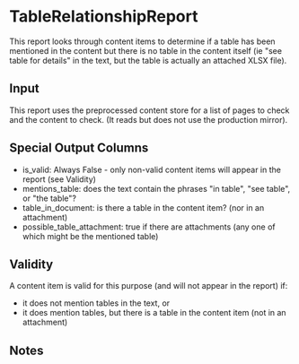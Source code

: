 # TableRelationshipReport

This report looks through content items to determine if a table has been mentioned in the content but there is no table in the content itself (ie "see table for details" in the text, but the table is actually an attached XLSX file).

## Input

This report uses the preprocessed content store for a list of pages to check and the content to check. (It reads but does not use the production mirror).

## Special Output Columns

- is_valid: Always False - only non-valid content items will appear in the report (see Validity)
- mentions_table: does the text contain the phrases "in table", "see table", or "the table"?
- table_in_document: is there a table in the content item? (nor in an attachment)
- possible_table_attachment: true if there are attachments (any one of which might be the mentioned table)

## Validity

A content item is valid for this purpose (and will not appear in the report) if:
- it does not mention tables in the text, or
- it does mention tables, but there is a table in the content item (not in an attachment)

## Notes
